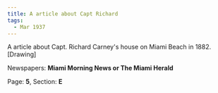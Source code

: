 ```yaml
---  
title: A article about Capt Richard  
tags:  
  - Mar 1937  
---  
```

  
A article about Capt. Richard Carney's house on Miami Beach in 1882. [Drawing]  
  
Newspapers: **Miami Morning News or The Miami Herald**  
  
Page: **5**, Section: **E** 

